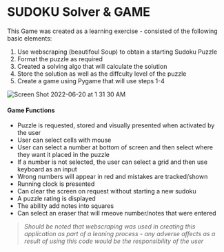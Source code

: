 # SUDOKU Solver & GAME

This Game was created as a learning exercise - consisted of the following basic elements:
  1) Use webscraping (beautifoul Soup) to obtain a starting Sudoku Puzzle
  2) Format the puzzle as required
  3) Created a solving algo that will calculate the solution
  4) Store the solution as well as the diffculty level of the puzzle
  5) Create a game using Pygame that will use steps 1-4

![Screen Shot 2022-06-20 at 1 31 30 AM](https://user-images.githubusercontent.com/81199296/174531646-713143ed-5f39-41a1-94e3-6c3775427c86.png)

#### Game Functions
  - Puzzle is requested, stored and visually presented when activated by the user
  - User can select cells with mouse
  - User can select a number at bottom of screen and then select where they want it placed in the puzzle
  - If a number is not selected, the user can select a grid and then use keyboard as an input
  - Wrong numbers will appear in red and mistakes are tracked/shown
  - Running clock is presented
  - Can clear the screen on request without starting a new sudoku
  - A puzzle rating is displayed
  - The ability add notes into squares
  - Can select an eraser that will rmeove number/notes that were entered

> *Should be noted that webscraping was used in creating this application as part of a leaning process - any adverse affects 
as a result of using this code would be the responsibility of the user*
